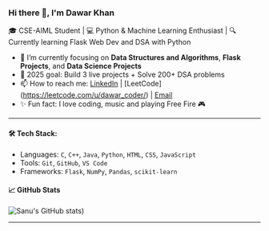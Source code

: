 ### Hi there 👋, I'm Dawar Khan

🎓 CSE-AIML Student | 💻 Python & Machine Learning Enthusiast | 🔍 Currently learning Flask Web Dev and DSA with Python

- 🌱 I’m currently focusing on **Data Structures and Algorithms**, **Flask Projects**, and **Data Science Projects**
- 🔭 2025 goal: Build 3 live projects + Solve 200+ DSA problems
- 📫 How to reach me: [LinkedIn](https://www.linkedin.com/in/dawar-khan-4926b2378/) | [LeetCode] (https://leetcode.com/u/dawar_coder/) | [Email](dawarkhan043@email.com)
- ✨ Fun fact: I love coding, music and playing Free Fire 🎮

---

#### 🛠️ Tech Stack:
- Languages: `C`, `C++`, `Java`, `Python`, `HTML`, `CSS`, `JavaScript`
- Tools: `Git`, `GitHub`, `VS Code` 
- Frameworks: `Flask`, `NumPy`, `Pandas`, `scikit-learn`

#### 📈 GitHub Stats
![Sanu's GitHub stats](https://github-readme-stats.vercel.app/api?username=dawarkhan-ai&show_icons=true&theme=radical))

---

